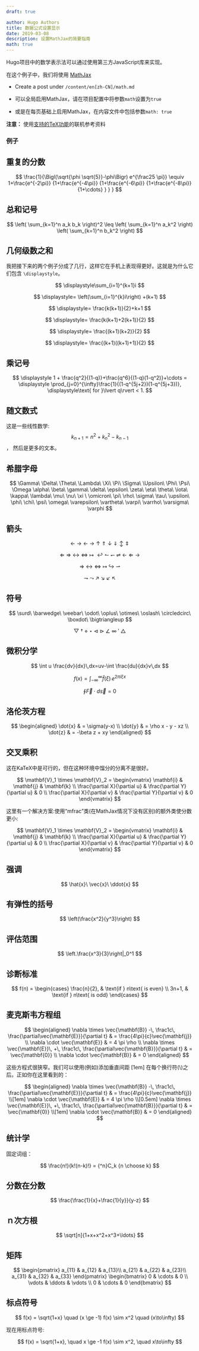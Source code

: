 ```yaml
---
draft: true

author: Hugo Authors
title: 数据公式设置显示
date: 2019-03-08
description: 设置MathJax的简要指南
math: true
---
```


Hugo项目中的数学表示法可以通过使用第三方JavaScript库来实现。
<!--more-->

在这个例子中，我们将使用 [MathJax](https://www.mathjax.org/)

- Create a post under `/content/en[zh-CN]/math.md`

- 可以全局启用MathJax，请在项目配置中将参数`math`设置为`true`
- 或是在每页基础上启用MathJax，在内容文件中包括参数`math: true`

**注意：** 使用[支持的TeX功能](https://docs.mathjax.org/en/latest/input/tex/index.html)的联机参考资料

### 例子


## 重复的分数
$$
\frac{1}{\Bigl(\sqrt{\phi \sqrt{5}}-\phi\Bigr) e^{\frac25 \pi}} \equiv 1+\frac{e^{-2\pi}} {1+\frac{e^{-4\pi}} {1+\frac{e^{-6\pi}} {1+\frac{e^{-8\pi}} {1+\cdots} } } }
$$


## 总和记号
$$
\left( \sum_{k=1}^n a_k b_k \right)^2 \leq \left( \sum_{k=1}^n a_k^2 \right) \left( \sum_{k=1}^n b_k^2 \right)
$$


## 几何级数之和
我把接下来的两个例子分成了几行，这样它在手机上表现得更好。这就是为什么它们包含 `\displaystyle`。

$$
\displaystyle\sum_{i=1}^{k+1}i
$$

$$
\displaystyle= \left(\sum_{i=1}^{k}i\right) +(k+1)
$$

$$
\displaystyle= \frac{k(k+1)}{2}+k+1
$$

$$
\displaystyle= \frac{k(k+1)+2(k+1)}{2}
$$

$$
\displaystyle= \frac{(k+1)(k+2)}{2}
$$

$$
\displaystyle= \frac{(k+1)((k+1)+1)}{2}
$$

## 乘记号
$$
\displaystyle 1 + \frac{q^2}{(1-q)}+\frac{q^6}{(1-q)(1-q^2)}+\cdots = \displaystyle \prod_{j=0}^{\infty}\frac{1}{(1-q^{5j+2})(1-q^{5j+3})}, \displaystyle\text{ for }\lvert q\rvert < 1.
$$


## 随文数式
这是一些线性数学: $$ k_{n+1} = n^2 + k_n^2 - k_{n-1} $$ ， 然后是更多的文本。


## 希腊字母
$$
\Gamma\ \Delta\ \Theta\ \Lambda\ \Xi\ \Pi\ \Sigma\ \Upsilon\ \Phi\ \Psi\ \Omega
\alpha\ \beta\ \gamma\ \delta\ \epsilon\ \zeta\ \eta\ \theta\ \iota\ \kappa\ \lambda\ \mu\ \nu\ \xi \ \omicron\ \pi\ \rho\ \sigma\ \tau\ \upsilon\ \phi\ \chi\ \psi\ \omega\ \varepsilon\ \vartheta\ \varpi\ \varrho\ \varsigma\ \varphi
$$


## 箭头
$$
\gets\ \to\ \leftarrow\ \rightarrow\ \uparrow\ \Uparrow\ \downarrow\ \Downarrow\ \updownarrow\ \Updownarrow
$$

$$
\Leftarrow\ \Rightarrow\ \leftrightarrow\ \Leftrightarrow\ \mapsto\ \hookleftarrow
\leftharpoonup\ \leftharpoondown\ \rightleftharpoons\ \longleftarrow\ \Longleftarrow\ \longrightarrow
$$

$$
\Longrightarrow\ \longleftrightarrow\ \Longleftrightarrow\ \longmapsto\ \hookrightarrow\ \rightharpoonup
$$

$$
\rightharpoondown\ \leadsto\ \nearrow\ \searrow\ \swarrow\ \nwarrow
$$


## 符号
$$
\surd\ \barwedge\ \veebar\ \odot\ \oplus\ \otimes\ \oslash\ \circledcirc\ \boxdot\ \bigtriangleup
$$

$$
\bigtriangledown\ \dagger\ \diamond\ \star\ \triangleleft\ \triangleright\ \angle\ \infty\ \prime\ \triangle
$$


## 微积分学
$$
\int u \frac{dv}{dx}\,dx=uv-\int \frac{du}{dx}v\,dx
$$

$$
f(x) = \int_{-\infty}^\infty \hat f(\xi)\,e^{2 \pi i \xi x}
$$

$$
\oint \vec{F} \cdot d\vec{s}=0
$$


## 洛伦茨方程
$$
\begin{aligned} \dot{x} & = \sigma(y-x) \\ \dot{y} & = \rho x - y - xz \\ \dot{z} & = -\beta z + xy \end{aligned}
$$


## 交叉乘积
这在KaTeX中是可行的，但在这种环境中馏分的分离不是很好。

$$
\mathbf{V}_1 \times \mathbf{V}_2 = \begin{vmatrix} \mathbf{i} & \mathbf{j} & \mathbf{k} \\ \frac{\partial X}{\partial u} & \frac{\partial Y}{\partial u} & 0 \\ \frac{\partial X}{\partial v} & \frac{\partial Y}{\partial v} & 0 \end{vmatrix}
$$

这里有一个解决方案:使用“mfrac”类(在MathJax情况下没有区别)的额外类使分数更小:

$$
\mathbf{V}_1 \times \mathbf{V}_2 = \begin{vmatrix} \mathbf{i} & \mathbf{j} & \mathbf{k} \\ \frac{\partial X}{\partial u} & \frac{\partial Y}{\partial u} & 0 \\ \frac{\partial X}{\partial v} & \frac{\partial Y}{\partial v} & 0 \end{vmatrix}
$$


## 强调
$$
\hat{x}\ \vec{x}\ \ddot{x}
$$


## 有弹性的括号
$$
\left(\frac{x^2}{y^3}\right)
$$


## 评估范围
$$
\left.\frac{x^3}{3}\right|_0^1
$$


## 诊断标准
$$
f(n) = \begin{cases} \frac{n}{2}, & \text{if } n\text{ is even} \\ 3n+1, & \text{if } n\text{ is odd} \end{cases}
$$


## 麦克斯韦方程组
$$
\begin{aligned} \nabla \times \vec{\mathbf{B}} -\, \frac1c\, \frac{\partial\vec{\mathbf{E}}}{\partial t} & = \frac{4\pi}{c}\vec{\mathbf{j}} \\ \nabla \cdot \vec{\mathbf{E}} & = 4 \pi \rho \\ \nabla \times \vec{\mathbf{E}}\, +\, \frac1c\, \frac{\partial\vec{\mathbf{B}}}{\partial t} & = \vec{\mathbf{0}} \\ \nabla \cdot \vec{\mathbf{B}} & = 0 \end{aligned}
$$

这些方程式很狭窄。我们可以使用(例如)添加垂直间距 [1em] 在每个换行符(\\)之后。正如你在这里看到的：

$$
\begin{aligned} \nabla \times \vec{\mathbf{B}} -\, \frac1c\, \frac{\partial\vec{\mathbf{E}}}{\partial t} & = \frac{4\pi}{c}\vec{\mathbf{j}} \\[1em] \nabla \cdot \vec{\mathbf{E}} & = 4 \pi \rho \\[0.5em] \nabla \times \vec{\mathbf{E}}\, +\, \frac1c\, \frac{\partial\vec{\mathbf{B}}}{\partial t} & = \vec{\mathbf{0}} \\[1em] \nabla \cdot \vec{\mathbf{B}} & = 0 \end{aligned}
$$


## 统计学
固定词组：

$$
\frac{n!}{k!(n-k)!} = {^n}C_k
{n \choose k}
$$

## 分数在分数
$$
\frac{\frac{1}{x}+\frac{1}{y}}{y-z}
$$


## ｎ次方根
$$
\sqrt[n]{1+x+x^2+x^3+\ldots}
$$


## 矩阵
$$
\begin{pmatrix} a_{11} & a_{12} & a_{13}\\ a_{21} & a_{22} & a_{23}\\ a_{31} & a_{32} & a_{33} \end{pmatrix}
\begin{bmatrix} 0 & \cdots & 0 \\ \vdots & \ddots & \vdots \\ 0 & \cdots & 0 \end{bmatrix}
$$


## 标点符号
$$
f(x) = \sqrt{1+x} \quad (x \ge -1)
f(x) \sim x^2 \quad (x\to\infty)
$$

现在用标点符号:

$$
f(x) = \sqrt{1+x}, \quad x \ge -1
f(x) \sim x^2, \quad x\to\infty
$$
